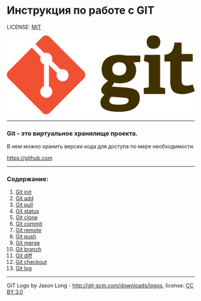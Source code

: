 # Инструкция по работе с GIT

LICENSE: [MIT](/licence.md)

![](./assets1/Git-logo.svg.png)

---

### Git - это виртуальное хранилище проекта. 
В нем можно хранить версии кода для доступа по мере необходимости.

https://github.com

---

### Содержание:
1. [Git init](init.md)
2. [Git add](add.md)
3. [Git pull](pull.md)
4. [Git status](status.md)
5. [Git clone](clone.md)
6. [Git commit](commit.md)
7. [Git remote](remote.m)
8. [Git push](push.md)
9. [Git merge](merge.md)
10. [Git branch](branch.md)
11. [Git diff](diff.md)
12. [Git checkout](checkout.md)
13. [Git log](log.md)

---

GIT Logo by Jason Long - http://git-scm.com/downloads/logos, license: [CC BY 3.0](https://creativecommons.org/licenses/by/3.0/)